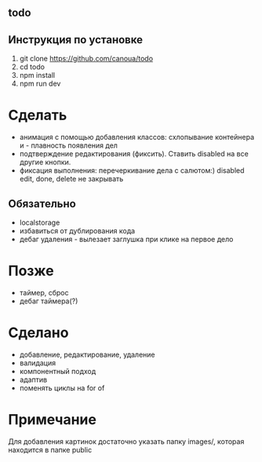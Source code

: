 ## todo

## Инструкция по установке

1. git clone https://github.com/canoua/todo
2. cd todo
3. npm install
4. npm run dev

# Сделать

- анимация с помощью добавления классов: схлопывание контейнера и - плавность появления дел
- подтверждение редактирования (фиксить). Ставить disabled на все другие кнопки.
- фиксация выполнения: перечеркивание дела с салютом:) disabled edit, done, delete не закрывать

## Обязательно

- localstorage
- избавиться от дублирования кода
- дебаг удаления - вылезает заглушка при клике на первое дело

# Позже

- таймер, сброс
- дебаг таймера(?)

# Сделано

- добавление, редактирование, удаление
- валидация
- компонентный подход
- адаптив
- поменять циклы на for of

# Примечание

Для добавления картинок достаточно указать папку images/, которая находится в папке public
